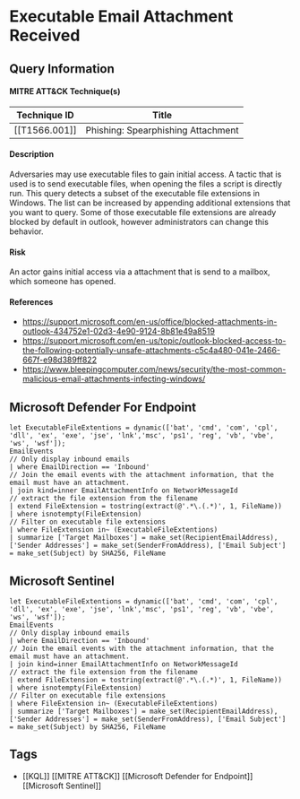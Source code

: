 # Executable Email Attachment Received

## Query Information

#### MITRE ATT&CK Technique(s)

| Technique ID  | Title                              |
| ------------- | ---------------------------------- |
| [[T1566.001]] | Phishing: Spearphishing Attachment |
#### Description
Adversaries may use executable files to gain initial access. A tactic that is used is to send executable files, when opening the files a script is directly run. This query detects a subset of the executable file extensions in Windows. The list can be increased by appending additional extensions that you want to query. Some of those executable file extensions are already blocked by default in outlook, however administrators can change this behavior.
#### Risk
An actor gains initial access via a attachment that is send to a mailbox, which someone has opened. 
#### References
- https://support.microsoft.com/en-us/office/blocked-attachments-in-outlook-434752e1-02d3-4e90-9124-8b81e49a8519
- https://support.microsoft.com/en-us/topic/outlook-blocked-access-to-the-following-potentially-unsafe-attachments-c5c4a480-041e-2466-667f-e98d389ff822
- https://www.bleepingcomputer.com/news/security/the-most-common-malicious-email-attachments-infecting-windows/
## Microsoft Defender For Endpoint
```kusto
let ExecutableFileExtentions = dynamic(['bat', 'cmd', 'com', 'cpl', 'dll', 'ex', 'exe', 'jse', 'lnk','msc', 'ps1', 'reg', 'vb', 'vbe', 'ws', 'wsf']);
EmailEvents
// Only display inbound emails
| where EmailDirection == 'Inbound'
// Join the email events with the attachment information, that the email must have an attachment.
| join kind=inner EmailAttachmentInfo on NetworkMessageId
// extract the file extension from the filename
| extend FileExtension = tostring(extract(@'.*\.(.*)', 1, FileName))
| where isnotempty(FileExtension)
// Filter on executable file extensions
| where FileExtension in~ (ExecutableFileExtentions)
| summarize ['Target Mailboxes'] = make_set(RecipientEmailAddress), ['Sender Addresses'] = make_set(SenderFromAddress), ['Email Subject'] = make_set(Subject) by SHA256, FileName
```
## Microsoft Sentinel
```kusto
let ExecutableFileExtentions = dynamic(['bat', 'cmd', 'com', 'cpl', 'dll', 'ex', 'exe', 'jse', 'lnk','msc', 'ps1', 'reg', 'vb', 'vbe', 'ws', 'wsf']);
EmailEvents
// Only display inbound emails
| where EmailDirection == 'Inbound'
// Join the email events with the attachment information, that the email must have an attachment.
| join kind=inner EmailAttachmentInfo on NetworkMessageId
// extract the file extension from the filename
| extend FileExtension = tostring(extract(@'.*\.(.*)', 1, FileName))
| where isnotempty(FileExtension)
// Filter on executable file extensions
| where FileExtension in~ (ExecutableFileExtentions)
| summarize ['Target Mailboxes'] = make_set(RecipientEmailAddress), ['Sender Addresses'] = make_set(SenderFromAddress), ['Email Subject'] = make_set(Subject) by SHA256, FileName
```

## Tags
- [[KQL]] [[MITRE ATT&CK]] [[Microsoft Defender for Endpoint]] [[Microsoft Sentinel]]